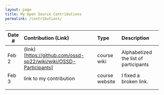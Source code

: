```yaml
---
layout: page
title: My Open Source Contributions
permalink: /contributions/
---
```


<!--
Type of the contribution should be "Wikipedia edit", "OpenStreet Map feature", "Documentation", "Course website", "Blog",
"Browser Add-on", etc.

The description should include a brief summary of what you did.

The link should bring us to a public page that shows your contribution. 

Replace the first row with your own contribution. 

-->





| Date #       | Contribution (Link)  | Type  | Description |
|---|:---|:---|:---|
| Feb 2   | (link)[https://github.com/ossd-sp22/wiki/wiki/OSSD-Participants]   | course wiki |   Alphabetized the list of participants    |
| Feb 3   | link to my contribution    | course website    |   I fixed a broken link.    |
|     |     |     |      |
|     |     |     |      |

